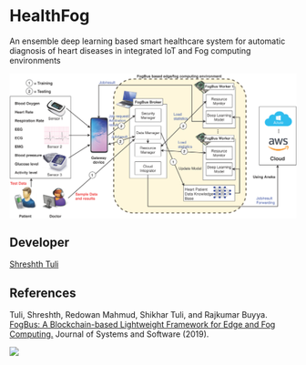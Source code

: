 # HealthFog
An ensemble deep learning based smart healthcare system for automatic diagnosis of heart diseases in integrated IoT and Fog computing environments
<div align="center">
<img src="https://github.com/Cloudslab/HealthFog/blob/master/HeartModel/fog-arch.png" width="700" align="middle">
</div>

## Developer

[Shreshth Tuli](https://www.github.com/shreshthtuli)

## References
Tuli, Shreshth, Redowan Mahmud, Shikhar Tuli, and Rajkumar Buyya. [FogBus: A Blockchain-based Lightweight Framework for Edge and Fog Computing.](https://www.sciencedirect.com/science/article/pii/S0164121219300822) Journal of Systems and Software (2019).

[![](http://www.cloudbus.org/logo/cloudbuslogo-v5a.png)](http://cloudbus.org/)
